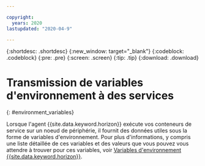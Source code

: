 ```yaml
---

copyright:
  years: 2020
lastupdated: "2020-04-9"

---
```


{:shortdesc: .shortdesc}
{:new_window: target="_blank"}
{:codeblock: .codeblock}
{:pre: .pre}
{:screen: .screen}
{:tip: .tip}
{:download: .download}

# Transmission de variables d'environnement à des services
{: #environment_variables}

Lorsque l'agent {{site.data.keyword.horizon}} exécute vos conteneurs de service sur un noeud de périphérie, il fournit des données utiles sous la forme de variables d'environnement. Pour plus d'informations, y compris une liste détaillée de ces variables et des valeurs que vous pouvez vous attendre à trouver pour ces variables, voir [Variables d'environnement {{site.data.keyword.horizon}}](https://github.com/open-horizon/anax/blob/master/docs/managed_workloads.md).
